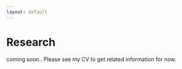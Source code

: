```yaml
---
layout: default
---
```


# Research

coming soon.. Please see my CV to get related information for now.
